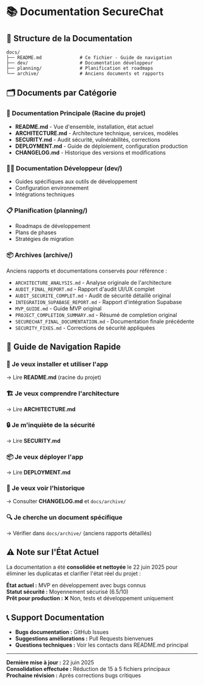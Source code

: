 # 📚 Documentation SecureChat

## 📁 Structure de la Documentation

```
docs/
├── README.md              # Ce fichier - Guide de navigation
├── dev/                   # Documentation développeur
├── planning/              # Planification et roadmaps
└── archive/               # Anciens documents et rapports
```

## 🗂️ Documents par Catégorie

### **📖 Documentation Principale (Racine du projet)**
- **README.md** - Vue d'ensemble, installation, état actuel
- **ARCHITECTURE.md** - Architecture technique, services, modèles
- **SECURITY.md** - Audit sécurité, vulnérabilités, corrections
- **DEPLOYMENT.md** - Guide de déploiement, configuration production
- **CHANGELOG.md** - Historique des versions et modifications

### **👨‍💻 Documentation Développeur (dev/)**
- Guides spécifiques aux outils de développement
- Configuration environnement
- Intégrations techniques

### **📋 Planification (planning/)**
- Roadmaps de développement
- Plans de phases
- Stratégies de migration

### **📦 Archives (archive/)**
Anciens rapports et documentations conservés pour référence :
- `ARCHITECTURE_ANALYSIS.md` - Analyse originale de l'architecture
- `AUDIT_FINAL_REPORT.md` - Rapport d'audit UI/UX complet
- `AUDIT_SECURITE_COMPLET.md` - Audit de sécurité détaillé original
- `INTEGRATION_SUPABASE_REPORT.md` - Rapport d'intégration Supabase
- `MVP_GUIDE.md` - Guide MVP original
- `PROJECT_COMPLETION_SUMMARY.md` - Résumé de completion original
- `SECURECHAT_FINAL_DOCUMENTATION.md` - Documentation finale précédente
- `SECURITY_FIXES.md` - Corrections de sécurité appliquées

## 🎯 Guide de Navigation Rapide

### **🚀 Je veux installer et utiliser l'app**
→ Lire **README.md** (racine du projet)

### **🏗️ Je veux comprendre l'architecture**
→ Lire **ARCHITECTURE.md** 

### **🔒 Je m'inquiète de la sécurité**
→ Lire **SECURITY.md**

### **📦 Je veux déployer l'app**
→ Lire **DEPLOYMENT.md**

### **📝 Je veux voir l'historique**
→ Consulter **CHANGELOG.md** et `docs/archive/`

### **🔍 Je cherche un document spécifique**
→ Vérifier dans `docs/archive/` (anciens rapports détaillés)

## ⚠️ **Note sur l'État Actuel**

La documentation a été **consolidée et nettoyée** le 22 juin 2025 pour éliminer les duplicatas et clarifier l'état réel du projet :

**État actuel :** MVP en développement avec bugs connus  
**Statut sécurité :** Moyennement sécurisé (6.5/10)  
**Prêt pour production :** ❌ Non, tests et développement uniquement

## 📞 Support Documentation

- **Bugs documentation :** GitHub Issues
- **Suggestions améliorations :** Pull Requests bienvenues
- **Questions techniques :** Voir les contacts dans README.md principal

---

**Dernière mise à jour :** 22 juin 2025  
**Consolidation effectuée :** Réduction de 15 à 5 fichiers principaux  
**Prochaine révision :** Après corrections bugs critiques
